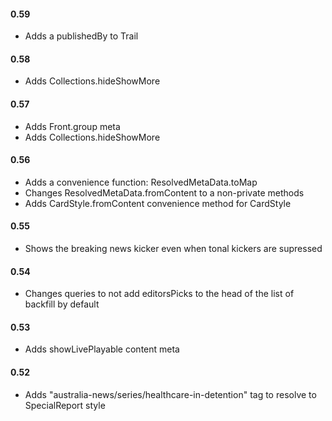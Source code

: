 #### 0.59

  - Adds a publishedBy to Trail

#### 0.58

  - Adds Collections.hideShowMore

#### 0.57

  - Adds Front.group meta
  - Adds Collections.hideShowMore

#### 0.56

  - Adds a convenience function: ResolvedMetaData.toMap
  - Changes ResolvedMetaData.fromContent to a non-private methods
  - Adds CardStyle.fromContent convenience method for CardStyle

#### 0.55

  - Shows the breaking news kicker even when tonal kickers are supressed

#### 0.54

  - Changes queries to not add editorsPicks to the head of the list of backfill by default


#### 0.53

  - Adds showLivePlayable content meta


#### 0.52

  - Adds "australia-news/series/healthcare-in-detention" tag to resolve to SpecialReport style

